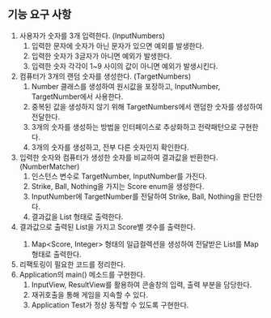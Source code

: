 ## 기능 요구 사항
1. 사용자가 숫자를 3개 입력한다. (InputNumbers)
    1. 입력한 문자에 숫자가 아닌 문자가 있으면 예외를 발생한다.
    2. 입력한 숫자가 3글자가 아니면 예외가 발생한다.
    3. 입력한 숫자 각각이 1~9 사이의 값이 아니면 예외가 발생시킨다.
2. 컴퓨터가 3개의 랜덤 숫자를 생성한다. (TargetNumbers)
    1. Number 클래스를 생성하여 원시값을 포장하고, InputNumber, TargetNumber에서 사용한다.
    2. 중복된 값을 생성하지 않기 위해 TargetNumbers에서 랜덤한 숫자를 생성하여 전달한다.
    3. 3개의 숫자를 생성하는 방법을 인터페이스로 추상화하고 전략패턴으로 구현한다.
    4. 3개의 숫자를 생성하고, 전부 다른 숫자인지 확인한다.
3. 입력한 숫자와 컴퓨터가 생성한 숫자를 비교하여 결과값을 반환한다. (NumberMatcher)
    1. 인스턴스 변수로 TargetNumber, InputNumber를 가진다.
    2. Strike, Ball, Nothing을 가지는 Score enum을 생성한다.
    3. InputNumber에 TargetNumber를 전달하여 Strike, Ball, Nothing을 판단한다.
    4. 결과값을 List<Score> 형태로 출력한다.
4. 결과값으로 출력된 List<Score>을 가지고 Score별 갯수를 출력한다.
    1. Map<Score, Integer> 형태의 일급컬렉션을 생성하여 전달받은 List<Score>를 Map 형태로 출력한다.
5. 리팩토링이 필요한 코드를 정리한다.
6. Application의 main() 메소드를 구현한다.
    1. InputView, ResultView를 활용하여 콘솔창의 입력, 출력 부분을 담당한다.
    2. 재귀호출을 통해 게임을 지속할 수 있다.
    3. Application Test가 정상 동작할 수 있도록 구현한다.